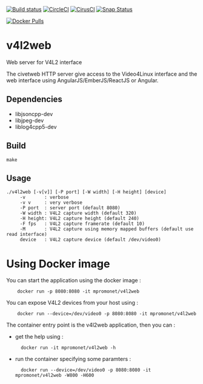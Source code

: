 [![Build status](https://travis-ci.org/mpromonet/v4l2web.png)](https://travis-ci.org/mpromonet/v4l2web)
[![CircleCI](https://circleci.com/gh/mpromonet/v4l2web.svg?style=shield)](https://circleci.com/gh/mpromonet/v4l2web)
[![CirusCI](https://api.cirrus-ci.com/github/mpromonet/v4l2web.svg?branch=master)](https://cirrus-ci.com/github/mpromonet/v4l2web)
[![Snap Status](https://build.snapcraft.io/badge/mpromonet/v4l2web.svg)](https://build.snapcraft.io/user/mpromonet/v4l2web)

[![Docker Pulls](https://img.shields.io/docker/pulls/mpromonet/v4l2web.svg)](https://hub.docker.com/r/mpromonet/v4l2web)

v4l2web
=======
Web server for V4L2 interface

The civetweb HTTP server give access to the Video4Linux interface and the web interface using AngularJS/EmberJS/ReactJS or Angular.


Dependencies
------------
 - libjsoncpp-dev 
 - libjpeg-dev
 - liblog4cpp5-dev
 
Build
------- 
	make

Usage
------- 
	./v4l2web [-v[v]] [-P port] [-W width] [-H height] [device]
		 -v       : verbose 
		 -v v     : very verbose 
		 -P port  : server port (default 8080)
		 -W width : V4L2 capture width (default 320)
		 -H height: V4L2 capture height (default 240)
		 -F fps   : V4L2 capture framerate (default 10)
		 -M       : V4L2 capture using memory mapped buffers (default use read interface)
		 device   : V4L2 capture device (default /dev/video0)


Using Docker image
===============
You can start the application using the docker image :

        docker run -p 8080:8080 -it mpromonet/v4l2web

You can expose V4L2 devices from your host using :

        docker run --device=/dev/video0 -p 8080:8080 -it mpromonet/v4l2web

The container entry point is the v4l2web application, then you can :

* get the help using :

        docker run -it mpromonet/v4l2web -h

* run the container specifying some paramters :

        docker run --device=/dev/video0 -p 8080:8080 -it mpromonet/v4l2web -W800 -H600 
